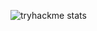 ![tryhackme stats](https://raw.githubusercontent.com/SpectrTech/SpectrTech/master/assets/thm_propic.png)